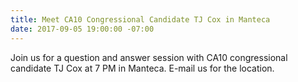 ```yaml
---
title: Meet CA10 Congressional Candidate TJ Cox in Manteca
date: 2017-09-05 19:00:00 -07:00
---
```


Join us for a question and answer session with CA10 congressional candidate TJ Cox at 7 PM in Manteca. E-mail us for the location.  